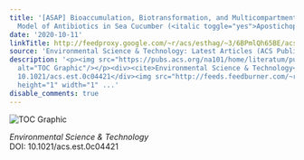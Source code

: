 ```yaml
---
title: '[ASAP] Bioaccumulation, Biotransformation, and Multicompartmental Toxicokinetic
  Model of Antibiotics in Sea Cucumber (<italic toggle="yes">Apostichopus japonicus</italic>)'
date: '2020-10-11'
linkTitle: http://feedproxy.google.com/~r/acs/esthag/~3/6BPmlQh65BE/acs.est.0c04421
source: 'Environmental Science & Technology: Latest Articles (ACS Publications)'
description: '<p><img src="https://pubs.acs.org/na101/home/literatum/publisher/achs/journals/content/esthag/0/esthag.ahead-of-print/acs.est.0c04421/20201011/images/medium/es0c04421_0006.gif"
  alt="TOC Graphic"/></p><div><cite>Environmental Science & Technology</cite></div><div>DOI:
  10.1021/acs.est.0c04421</div><img src="http://feeds.feedburner.com/~r/acs/esthag/~4/6BPmlQh65BE"
  height="1" width="1" ...'
disable_comments: true
---
```

<p><img src="https://pubs.acs.org/na101/home/literatum/publisher/achs/journals/content/esthag/0/esthag.ahead-of-print/acs.est.0c04421/20201011/images/medium/es0c04421_0006.gif" alt="TOC Graphic"/></p><div><cite>Environmental Science & Technology</cite></div><div>DOI: 10.1021/acs.est.0c04421</div><img src="http://feeds.feedburner.com/~r/acs/esthag/~4/6BPmlQh65BE" height="1" width="1" ...